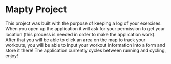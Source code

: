 # Mapty Project

This project was built with the purpose of keeping a log of your exercises. When you open up the application it will ask for your permission to get your location (this process is needed in order to make the application work). After that you will be able to click an area on the map to track your workouts, you will be able to input your workout information into a form and store it there! The application currently cycles between running and cycling, enjoy!
